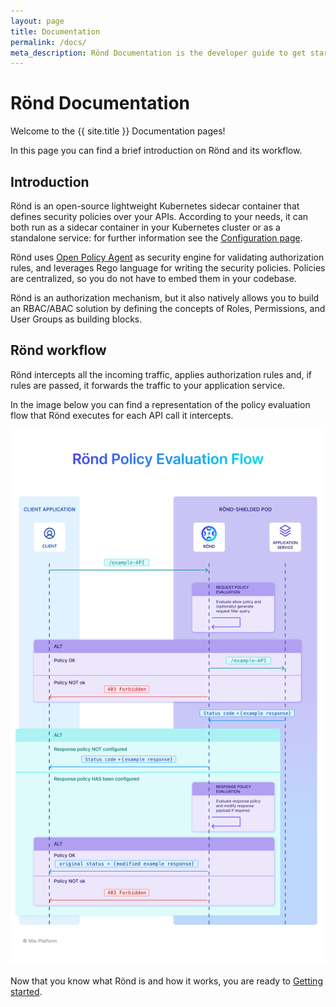 ```yaml
---
layout: page
title: Documentation
permalink: /docs/
meta_description: Rönd Documentation is the developer guide to get started with the open source security authorization enforcement tool.
---
```


# Rönd Documentation

Welcome to the {{ site.title }} Documentation pages!

In this page you can find a brief introduction on Rönd and its workflow.

## Introduction

Rönd is an open-source lightweight Kubernetes sidecar container that defines security policies over your APIs. According to your needs, it can both run as a sidecar container in your Kubernetes cluster or as a standalone service: for further information see the [Configuration page](/docs/configuration).

Rönd uses [Open Policy Agent](https://www.openpolicyagent.org/) as security engine for validating authorization rules, and leverages Rego language for writing the security policies. Policies are centralized, so you do not have to embed them in your codebase.

Rönd is an authorization mechanism, but it also natively allows you to build an RBAC/ABAC solution by defining the concepts of Roles, Permissions, and User Groups as building blocks.

## Rönd workflow

Rönd intercepts all the incoming traffic, applies authorization rules and, if rules are passed, it forwards the traffic to your application service.

In the image below you can find a representation of the policy evaluation flow that Rönd executes for each API call it intercepts.

![Rönd Policy Evaluation Flow](../assets/img/rond-policy-evaluation-flow.svg)

Now that you know what Rönd is and how it works, you are ready to [Getting started](/docs/getting-started).
